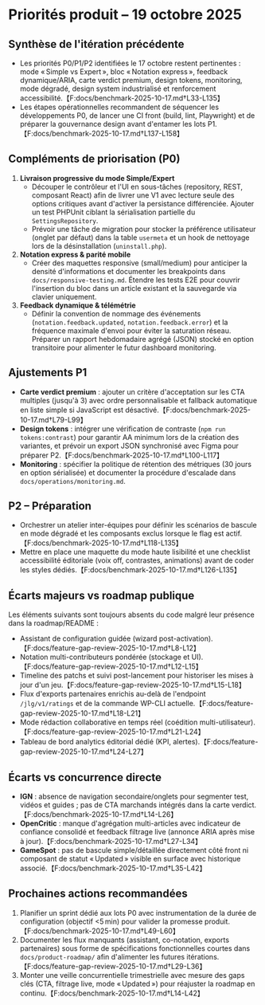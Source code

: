 # Priorités produit – 19 octobre 2025

## Synthèse de l'itération précédente
- Les priorités P0/P1/P2 identifiées le 17 octobre restent pertinentes : mode « Simple vs Expert », bloc « Notation express », feedback dynamique/ARIA, carte verdict premium, design tokens, monitoring, mode dégradé, design system industrialisé et renforcement accessibilité.【F:docs/benchmark-2025-10-17.md†L33-L135】
- Les étapes opérationnelles recommandent de séquencer les développements P0, de lancer une CI front (build, lint, Playwright) et de préparer la gouvernance design avant d'entamer les lots P1.【F:docs/benchmark-2025-10-17.md†L137-L158】

## Compléments de priorisation (P0)
1. **Livraison progressive du mode Simple/Expert**
   - Découper le contrôleur et l'UI en sous-tâches (repository, REST, composant React) afin de livrer une V1 avec lecture seule des options critiques avant d'activer la persistance différenciée. Ajouter un test PHPUnit ciblant la sérialisation partielle du `SettingsRepository`.
   - Prévoir une tâche de migration pour stocker la préférence utilisateur (onglet par défaut) dans la table `usermeta` et un hook de nettoyage lors de la désinstallation (`uninstall.php`).
2. **Notation express & parité mobile**
   - Créer des maquettes responsive (small/medium) pour anticiper la densité d'informations et documenter les breakpoints dans `docs/responsive-testing.md`. Étendre les tests E2E pour couvrir l'insertion du bloc dans un article existant et la sauvegarde via clavier uniquement.
3. **Feedback dynamique & télémétrie**
   - Définir la convention de nommage des événements (`notation.feedback.updated`, `notation.feedback.error`) et la fréquence maximale d'envoi pour éviter la saturation réseau. Préparer un rapport hebdomadaire agrégé (JSON) stocké en option transitoire pour alimenter le futur dashboard monitoring.

## Ajustements P1
- **Carte verdict premium** : ajouter un critère d'acceptation sur les CTA multiples (jusqu'à 3) avec ordre personnalisable et fallback automatique en liste simple si JavaScript est désactivé.【F:docs/benchmark-2025-10-17.md†L79-L99】
- **Design tokens** : intégrer une vérification de contraste (`npm run tokens:contrast`) pour garantir AA minimum lors de la création des variantes, et prévoir un export JSON synchronisé avec Figma pour préparer P2.【F:docs/benchmark-2025-10-17.md†L100-L117】
- **Monitoring** : spécifier la politique de rétention des métriques (30 jours en option sérialisée) et documenter la procédure d'escalade dans `docs/operations/monitoring.md`.

## P2 – Préparation
- Orchestrer un atelier inter-équipes pour définir les scénarios de bascule en mode dégradé et les composants exclus lorsque le flag est actif.【F:docs/benchmark-2025-10-17.md†L118-L135】
- Mettre en place une maquette du mode haute lisibilité et une checklist accessibilité éditoriale (voix off, contrastes, animations) avant de coder les styles dédiés.【F:docs/benchmark-2025-10-17.md†L126-L135】

## Écarts majeurs vs roadmap publique
Les éléments suivants sont toujours absents du code malgré leur présence dans la roadmap/README :
- Assistant de configuration guidée (wizard post-activation).【F:docs/feature-gap-review-2025-10-17.md†L8-L12】
- Notation multi-contributeurs pondérée (stockage et UI).【F:docs/feature-gap-review-2025-10-17.md†L12-L15】
- Timeline des patchs et suivi post-lancement pour historiser les mises à jour d'un jeu.【F:docs/feature-gap-review-2025-10-17.md†L15-L18】
- Flux d'exports partenaires enrichis au-delà de l'endpoint `/jlg/v1/ratings` et de la commande WP-CLI actuelle.【F:docs/feature-gap-review-2025-10-17.md†L18-L21】
- Mode rédaction collaborative en temps réel (coédition multi-utilisateur).【F:docs/feature-gap-review-2025-10-17.md†L21-L24】
- Tableau de bord analytics éditorial dédié (KPI, alertes).【F:docs/feature-gap-review-2025-10-17.md†L24-L27】

## Écarts vs concurrence directe
- **IGN** : absence de navigation secondaire/onglets pour segmenter test, vidéos et guides ; pas de CTA marchands intégrés dans la carte verdict.【F:docs/benchmark-2025-10-17.md†L14-L26】
- **OpenCritic** : manque d'agrégation multi-articles avec indicateur de confiance consolidé et feedback filtrage live (annonce ARIA après mise à jour).【F:docs/benchmark-2025-10-17.md†L27-L34】
- **GameSpot** : pas de bascule simple/détaillée directement côté front ni composant de statut « Updated » visible en surface avec historique associé.【F:docs/benchmark-2025-10-17.md†L35-L42】

## Prochaines actions recommandées
1. Planifier un sprint dédié aux lots P0 avec instrumentation de la durée de configuration (objectif <5 min) pour valider la promesse produit.【F:docs/benchmark-2025-10-17.md†L49-L60】
2. Documenter les flux manquants (assistant, co-notation, exports partenaires) sous forme de spécifications fonctionnelles courtes dans `docs/product-roadmap/` afin d'alimenter les futures itérations.【F:docs/feature-gap-review-2025-10-17.md†L29-L36】
3. Monter une veille concurrentielle trimestrielle avec mesure des gaps clés (CTA, filtrage live, mode « Updated ») pour réajuster la roadmap en continu.【F:docs/benchmark-2025-10-17.md†L14-L42】

